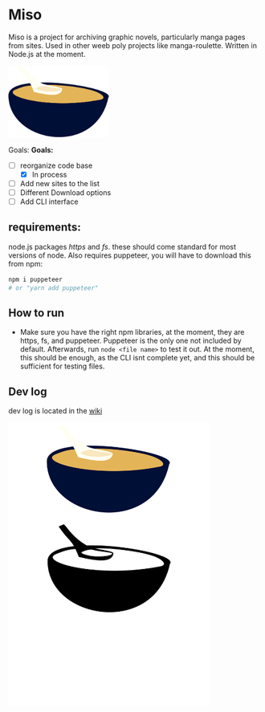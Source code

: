 # Miso
Miso is a project for archiving graphic novels, particularly manga pages from sites. Used in other weeb poly projects like manga-roulette. Written in Node.js at the moment.

<img src="miso.png" alt="miso" width="200" />

Goals: 
**Goals:**

- [ ] reorganize code base
    - [X] In process
- [ ] Add new sites to the list
- [ ] Different Download options
- [ ] Add CLI interface

## requirements:
node.js packages *https* and *fs*. these should come standard for most versions of node.
Also requires puppeteer, you will have to download this from npm:

```bash
npm i puppeteer
# or "yarn add puppeteer"
```

## How to run

- Make sure you have the right npm libraries, at the moment, they are https, fs, and puppeteer. Puppeteer is the only one not included by default. Afterwards, run `node <file name>` to test it out. At the moment, this should be enough, as the CLI isnt complete yet, and this should be sufficient for testing files.


## Dev log
dev log is located in the [wiki](https://github.com/weeb-poly/miso/wiki/Weekly_Log)

<img src="miso-all.png" alt="alt text" width="400" />
